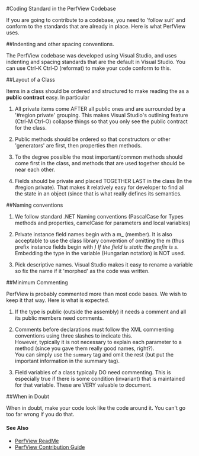 #Coding Standard in the PerfView Codebase


If you are going to contribute to a codebase, you need to 'follow suit'
and conform to the standards that are already in place.   Here is what
PerfView uses.

##Indenting and other spacing conventions. 

The PerfView codebase was developed using Visual Studio, and uses
indenting and spacing standards that are the default in Visual Studio.
You can use Ctrl-K Ctrl-D (reformat) to make your code conform to 
this.   

##Layout of a Class

Items in a class should be ordered and structured to make reading the
as a **public contract** easy.   In particular

1. All private items come AFTER all public ones and are surrounded
by a '#region private' grouping.   This makes Visual Studio's 
outlining feature (Ctrl-M Ctrl-O) collapse things so that you 
only see the public contract for the class.  


2. Public methods should be ordered so that constructors or other
'generators' are first, then properties then methods. 

3. To the degree possible the most important/common methods should
come first in the class, and methods that are used together 
should be near each other.   

4. Fields should be private and placed TOGETHER LAST in the class 
(In the #region private).   That makes it relatively easy for 
developer to find all the state in an object (since that is what
really defines its semantics.  
       
##Naming conventions

1. We follow standard .NET Naming conventions (PascalCase for Types
       methods and properties, camelCase for parameters and local variables)

2. Private instance field names begin with a m_ (member).   It is also 
       acceptable to use the class library convention of omitting the m (thus prefix
       instance fields begin with _) If the field is static the prefix is s_.   
       Embedding the type in the variable (Hungarian notation) is NOT used.

3. Pick descriptive names. Visual Studio makes it easy to rename a 
       variable so fix the name if it 'morphed' as the code was written. 

##Minimum Commenting

PerfView is probably commented more than most code bases.  We wish
to keep it that way.  Here is what is expected.

1. If the type is public (outside the assembly) it needs a comment
       and all its public members need comments.  

2. Comments before declarations must follow the XML commenting conventions using three slashes to indicate this.   
       However, typically it is not necessary to explain each parameter
       to a method (since you gave them really good names, right?).   
       You can simply use the `summary` tag and omit the rest (but put
       the important information in the summary tag). 

3. Field variables of a class typically DO need commenting. This is
       especially true if there is some condition (invariant) that is maintained
       for that variable.   These are VERY valuable to document.   
 
##When in Doubt

When in doubt, make your code look like the code around it.   You can't
go too far wrong if you do that.   

#### See Also
* [PerfView ReadMe](../README.md)
* [PerfView Contribution Guide](../CONTRIBUTING.md)
